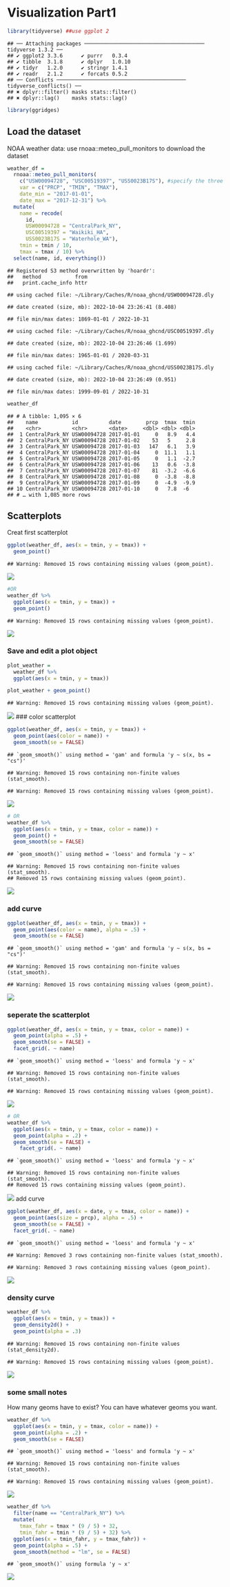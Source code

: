 Visualization Part1
================

``` r
library(tidyverse) ##use ggplot 2
```

    ## ── Attaching packages ─────────────────────────────────────── tidyverse 1.3.2 ──
    ## ✔ ggplot2 3.3.6      ✔ purrr   0.3.4 
    ## ✔ tibble  3.1.8      ✔ dplyr   1.0.10
    ## ✔ tidyr   1.2.0      ✔ stringr 1.4.1 
    ## ✔ readr   2.1.2      ✔ forcats 0.5.2 
    ## ── Conflicts ────────────────────────────────────────── tidyverse_conflicts() ──
    ## ✖ dplyr::filter() masks stats::filter()
    ## ✖ dplyr::lag()    masks stats::lag()

``` r
library(ggridges)
```

## Load the dataset

NOAA weather data: use rnoaa::meteo_pull_monitors to download the
dataset

``` r
weather_df = 
  rnoaa::meteo_pull_monitors(
    c("USW00094728", "USC00519397", "USS0023B17S"), #specify the three weathersites
    var = c("PRCP", "TMIN", "TMAX"), 
    date_min = "2017-01-01",
    date_max = "2017-12-31") %>%
  mutate(
    name = recode(
      id, 
      USW00094728 = "CentralPark_NY", 
      USC00519397 = "Waikiki_HA",
      USS0023B17S = "Waterhole_WA"), 
    tmin = tmin / 10,
    tmax = tmax / 10) %>%
  select(name, id, everything())
```

    ## Registered S3 method overwritten by 'hoardr':
    ##   method           from
    ##   print.cache_info httr

    ## using cached file: ~/Library/Caches/R/noaa_ghcnd/USW00094728.dly

    ## date created (size, mb): 2022-10-04 23:26:41 (8.408)

    ## file min/max dates: 1869-01-01 / 2022-10-31

    ## using cached file: ~/Library/Caches/R/noaa_ghcnd/USC00519397.dly

    ## date created (size, mb): 2022-10-04 23:26:46 (1.699)

    ## file min/max dates: 1965-01-01 / 2020-03-31

    ## using cached file: ~/Library/Caches/R/noaa_ghcnd/USS0023B17S.dly

    ## date created (size, mb): 2022-10-04 23:26:49 (0.951)

    ## file min/max dates: 1999-09-01 / 2022-10-31

``` r
weather_df
```

    ## # A tibble: 1,095 × 6
    ##    name           id          date        prcp  tmax  tmin
    ##    <chr>          <chr>       <date>     <dbl> <dbl> <dbl>
    ##  1 CentralPark_NY USW00094728 2017-01-01     0   8.9   4.4
    ##  2 CentralPark_NY USW00094728 2017-01-02    53   5     2.8
    ##  3 CentralPark_NY USW00094728 2017-01-03   147   6.1   3.9
    ##  4 CentralPark_NY USW00094728 2017-01-04     0  11.1   1.1
    ##  5 CentralPark_NY USW00094728 2017-01-05     0   1.1  -2.7
    ##  6 CentralPark_NY USW00094728 2017-01-06    13   0.6  -3.8
    ##  7 CentralPark_NY USW00094728 2017-01-07    81  -3.2  -6.6
    ##  8 CentralPark_NY USW00094728 2017-01-08     0  -3.8  -8.8
    ##  9 CentralPark_NY USW00094728 2017-01-09     0  -4.9  -9.9
    ## 10 CentralPark_NY USW00094728 2017-01-10     0   7.8  -6  
    ## # … with 1,085 more rows

## Scatterplots

Creat first scatterplot

``` r
ggplot(weather_df, aes(x = tmin, y = tmax)) + 
  geom_point()
```

    ## Warning: Removed 15 rows containing missing values (geom_point).

![](Visualization-Part_1_files/figure-gfm/unnamed-chunk-3-1.png)<!-- -->

``` r
#OR 
weather_df %>%
  ggplot(aes(x = tmin, y = tmax)) + 
  geom_point()
```

    ## Warning: Removed 15 rows containing missing values (geom_point).

![](Visualization-Part_1_files/figure-gfm/unnamed-chunk-3-2.png)<!-- -->

### Save and edit a plot object

``` r
plot_weather = 
  weather_df %>%
  ggplot(aes(x = tmin, y = tmax)) 

plot_weather + geom_point()
```

    ## Warning: Removed 15 rows containing missing values (geom_point).

![](Visualization-Part_1_files/figure-gfm/unnamed-chunk-4-1.png)<!-- -->
\### color scatterplot

``` r
ggplot(weather_df, aes(x = tmin, y = tmax)) + 
  geom_point(aes(color = name)) +
  geom_smooth(se = FALSE)
```

    ## `geom_smooth()` using method = 'gam' and formula 'y ~ s(x, bs = "cs")'

    ## Warning: Removed 15 rows containing non-finite values (stat_smooth).

    ## Warning: Removed 15 rows containing missing values (geom_point).

![](Visualization-Part_1_files/figure-gfm/unnamed-chunk-5-1.png)<!-- -->

``` r
# OR
weather_df %>% 
  ggplot(aes(x = tmin, y = tmax, color = name)) + 
  geom_point() +
  geom_smooth(se = FALSE)
```

    ## `geom_smooth()` using method = 'loess' and formula 'y ~ x'

    ## Warning: Removed 15 rows containing non-finite values (stat_smooth).
    ## Removed 15 rows containing missing values (geom_point).

![](Visualization-Part_1_files/figure-gfm/unnamed-chunk-5-2.png)<!-- -->

### add curve

``` r
ggplot(weather_df, aes(x = tmin, y = tmax)) + 
  geom_point(aes(color = name), alpha = .5) +
  geom_smooth(se = FALSE)
```

    ## `geom_smooth()` using method = 'gam' and formula 'y ~ s(x, bs = "cs")'

    ## Warning: Removed 15 rows containing non-finite values (stat_smooth).

    ## Warning: Removed 15 rows containing missing values (geom_point).

![](Visualization-Part_1_files/figure-gfm/unnamed-chunk-6-1.png)<!-- -->

### seperate the scatterplot

``` r
ggplot(weather_df, aes(x = tmin, y = tmax, color = name)) + 
  geom_point(alpha = .5) +
  geom_smooth(se = FALSE) + 
  facet_grid(. ~ name)
```

    ## `geom_smooth()` using method = 'loess' and formula 'y ~ x'

    ## Warning: Removed 15 rows containing non-finite values (stat_smooth).

    ## Warning: Removed 15 rows containing missing values (geom_point).

![](Visualization-Part_1_files/figure-gfm/unnamed-chunk-7-1.png)<!-- -->

``` r
# OR
weather_df %>% 
  ggplot(aes(x = tmin, y = tmax, color = name)) + 
  geom_point(alpha = .2) +
  geom_smooth(se = FALSE) + 
    facet_grid(. ~ name)
```

    ## `geom_smooth()` using method = 'loess' and formula 'y ~ x'

    ## Warning: Removed 15 rows containing non-finite values (stat_smooth).
    ## Removed 15 rows containing missing values (geom_point).

![](Visualization-Part_1_files/figure-gfm/unnamed-chunk-7-2.png)<!-- -->
add curve

``` r
ggplot(weather_df, aes(x = date, y = tmax, color = name)) + 
  geom_point(aes(size = prcp), alpha = .5) +
  geom_smooth(se = FALSE) + 
  facet_grid(. ~ name)
```

    ## `geom_smooth()` using method = 'loess' and formula 'y ~ x'

    ## Warning: Removed 3 rows containing non-finite values (stat_smooth).

    ## Warning: Removed 3 rows containing missing values (geom_point).

![](Visualization-Part_1_files/figure-gfm/unnamed-chunk-8-1.png)<!-- -->

### density curve

``` r
weather_df %>% 
  ggplot(aes(x = tmin, y = tmax)) + 
  geom_density2d() +
  geom_point(alpha = .3) 
```

    ## Warning: Removed 15 rows containing non-finite values (stat_density2d).

    ## Warning: Removed 15 rows containing missing values (geom_point).

![](Visualization-Part_1_files/figure-gfm/unnamed-chunk-9-1.png)<!-- -->

### some small notes

How many geoms have to exist? You can have whatever geoms you want.

``` r
weather_df %>% 
  ggplot(aes(x = tmin, y = tmax, color = name)) + 
  geom_point(alpha = .2) +
  geom_smooth(se = FALSE) 
```

    ## `geom_smooth()` using method = 'loess' and formula 'y ~ x'

    ## Warning: Removed 15 rows containing non-finite values (stat_smooth).

    ## Warning: Removed 15 rows containing missing values (geom_point).

![](Visualization-Part_1_files/figure-gfm/unnamed-chunk-10-1.png)<!-- -->

``` r
weather_df %>% 
  filter(name == "CentralPark_NY") %>% 
  mutate(
    tmax_fahr = tmax * (9 / 5) + 32,
    tmin_fahr = tmin * (9 / 5) + 32) %>% 
  ggplot(aes(x = tmin_fahr, y = tmax_fahr)) +
  geom_point(alpha = .5) + 
  geom_smooth(method = "lm", se = FALSE)
```

    ## `geom_smooth()` using formula 'y ~ x'

![](Visualization-Part_1_files/figure-gfm/unnamed-chunk-11-1.png)<!-- -->
